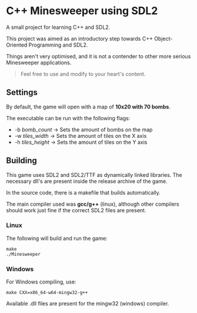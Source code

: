 C++ Minesweeper using SDL2
==========================

A small project for learning C++ and SDL2.

This project was aimed as an introductory step towards C++ Object-Oriented Programming and SDL2.

Things aren't very optimised, and it is not a contender to other more serious Minesweeper applications. 

> Feel free to use and modify to your heart's content.

## Settings

By default, the game will open with a map of **10x20 with 70 bombs**.

The executable can be run with the following flags:
  * -b *bomb_count* -> Sets the amount of bombs on the map
  * -w *tiles_width* -> Sets the amount of tiles on the X axis
  * -h *tiles_height* -> Sets the amount of tiles on the Y axis

## Building

This game uses SDL2 and SDL2/TTF as dynamically linked libraries. The necessary dll's are present inside the release archive of the game.

In the source code, there is a makefile that builds automatically.

The main compiler used was **gcc/g++** (linux), although other compilers should work just fine if the correct SDL2 files are present.

### Linux

The following will build and run the game:

    make
    ./Minesweeper

### Windows

For Windows compiling, use:

    make CXX=x86_64-w64-mingw32-g++ 

Available .dll files are present for the mingw32 (windows) compiler.
